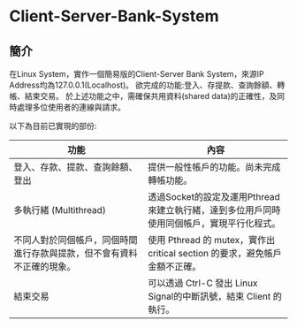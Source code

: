 # Client-Server-Bank-System
## 簡介
在Linux System，實作一個簡易版的Client-Server Bank System，來源IP Address均為127.0.0.1(Localhost)。
欲完成的功能:登入、存提款、查詢餘額、轉帳、結束交易。
於上述功能之中，需確保共用資料(shared data)的正確性，及同時處理多位使用者的連線與請求。

以下為目前已實現的部份:

| 功能                 | 內容                                                       |
| -------------------- | ---------------------------------------------------------- |
| 登入、存款、提款、查詢餘額、登出    | 提供一般性帳戶的功能。尚未完成轉帳功能。            |
| 多執行緒 (Multithread) | 透過Socket的設定及運用Pthread來建立執行緒，達到多位用戶同時使用同個帳戶，實現平行化程式。|
| 不同人對於同個帳戶，同個時間進行存款與提款，但不會有資料不正確的現象。| 使用 Pthread 的 mutex，實作出critical section 的要求，避免帳戶金額不正確。|
| 結束交易 | 可以透過 Ctrl-C 發出 Linux Signal的中斷訊號，結束 Client 的執行。 | 
